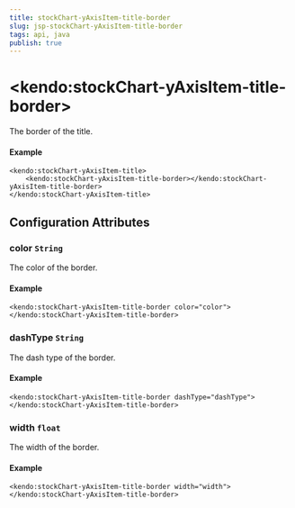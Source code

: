 ```yaml
---
title: stockChart-yAxisItem-title-border
slug: jsp-stockChart-yAxisItem-title-border
tags: api, java
publish: true
---
```


# \<kendo:stockChart-yAxisItem-title-border\>

The border of the title.

#### Example
    <kendo:stockChart-yAxisItem-title>
        <kendo:stockChart-yAxisItem-title-border></kendo:stockChart-yAxisItem-title-border>
    </kendo:stockChart-yAxisItem-title>

## Configuration Attributes

### color `String`

The color of the border.

#### Example
    <kendo:stockChart-yAxisItem-title-border color="color">
    </kendo:stockChart-yAxisItem-title-border>

### dashType `String`

The dash type of the border.

#### Example
    <kendo:stockChart-yAxisItem-title-border dashType="dashType">
    </kendo:stockChart-yAxisItem-title-border>

### width `float`

The width of the border.

#### Example
    <kendo:stockChart-yAxisItem-title-border width="width">
    </kendo:stockChart-yAxisItem-title-border>

 
